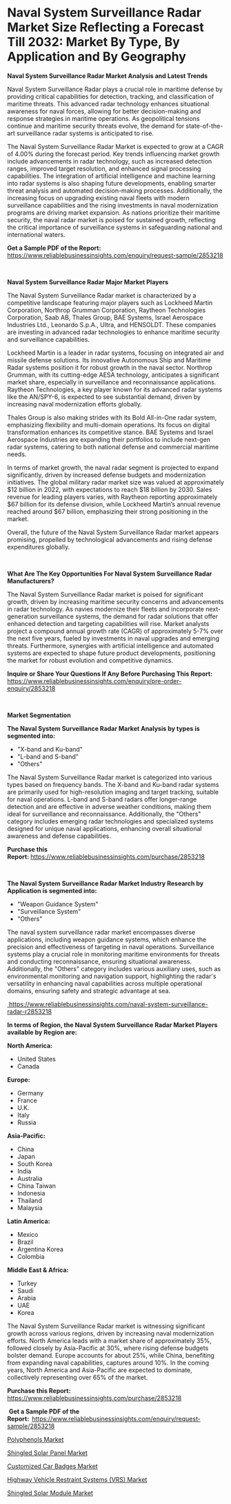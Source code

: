 <p><h1>Naval System Surveillance Radar Market Size Reflecting a Forecast Till 2032: Market By Type, By Application and By Geography</h1></p><p><strong>Naval System Surveillance Radar Market Analysis and Latest Trends</strong></p>
<p><p>Naval System Surveillance Radar plays a crucial role in maritime defense by providing critical capabilities for detection, tracking, and classification of maritime threats. This advanced radar technology enhances situational awareness for naval forces, allowing for better decision-making and response strategies in maritime operations. As geopolitical tensions continue and maritime security threats evolve, the demand for state-of-the-art surveillance radar systems is anticipated to rise.</p><p>The Naval System Surveillance Radar Market is expected to grow at a CAGR of 4.00% during the forecast period. Key trends influencing market growth include advancements in radar technology, such as increased detection ranges, improved target resolution, and enhanced signal processing capabilities. The integration of artificial intelligence and machine learning into radar systems is also shaping future developments, enabling smarter threat analysis and automated decision-making processes. Additionally, the increasing focus on upgrading existing naval fleets with modern surveillance capabilities and the rising investments in naval modernization programs are driving market expansion. As nations prioritize their maritime security, the naval radar market is poised for sustained growth, reflecting the critical importance of surveillance systems in safeguarding national and international waters.</p></p>
<p><strong>Get a Sample PDF of the Report:&nbsp;</strong> <a href="https://www.reliablebusinessinsights.com/enquiry/request-sample/2853218?utm_campaign=1121&utm_medium=2&utm_source=Github&utm_content=ia&utm_term=11032025&utm_id=naval-system-surveillance-radar">https://www.reliablebusinessinsights.com/enquiry/request-sample/2853218</a></p>
<p>&nbsp;</p>
<p><strong>Naval System Surveillance Radar Major Market Players</strong></p>
<p><p>The Naval System Surveillance Radar market is characterized by a competitive landscape featuring major players such as Lockheed Martin Corporation, Northrop Grumman Corporation, Raytheon Technologies Corporation, Saab AB, Thales Group, BAE Systems, Israel Aerospace Industries Ltd., Leonardo S.p.A., Ultra, and HENSOLDT. These companies are investing in advanced radar technologies to enhance maritime security and surveillance capabilities.</p><p>Lockheed Martin is a leader in radar systems, focusing on integrated air and missile defense solutions. Its innovative Autonomous Ship and Maritime Radar systems position it for robust growth in the naval sector. Northrop Grumman, with its cutting-edge AESA technology, anticipates a significant market share, especially in surveillance and reconnaissance applications. Raytheon Technologies, a key player known for its advanced radar systems like the AN/SPY-6, is expected to see substantial demand, driven by increasing naval modernization efforts globally.</p><p>Thales Group is also making strides with its Bold All-in-One radar system, emphasizing flexibility and multi-domain operations. Its focus on digital transformation enhances its competitive stance. BAE Systems and Israel Aerospace Industries are expanding their portfolios to include next-gen radar systems, catering to both national defense and commercial maritime needs.</p><p>In terms of market growth, the naval radar segment is projected to expand significantly, driven by increased defense budgets and modernization initiatives. The global military radar market size was valued at approximately $12 billion in 2022, with expectations to reach $18 billion by 2030. Sales revenue for leading players varies, with Raytheon reporting approximately $67 billion for its defense division, while Lockheed Martin’s annual revenue reached around $67 billion, emphasizing their strong positioning in the market.</p><p>Overall, the future of the Naval System Surveillance Radar market appears promising, propelled by technological advancements and rising defense expenditures globally.</p></p>
<p>&nbsp;</p>
<p><strong>What Are The Key Opportunities For Naval System Surveillance Radar Manufacturers?</strong></p>
<p><p>The Naval System Surveillance Radar market is poised for significant growth, driven by increasing maritime security concerns and advancements in radar technology. As navies modernize their fleets and incorporate next-generation surveillance systems, the demand for radar solutions that offer enhanced detection and targeting capabilities will rise. Market analysts project a compound annual growth rate (CAGR) of approximately 5-7% over the next five years, fueled by investments in naval upgrades and emerging threats. Furthermore, synergies with artificial intelligence and automated systems are expected to shape future product developments, positioning the market for robust evolution and competitive dynamics.</p></p>
<p><strong>Inquire or Share Your Questions If Any Before Purchasing This Report:</strong> <a href="https://www.reliablebusinessinsights.com/enquiry/pre-order-enquiry/2853218?utm_campaign=1121&utm_medium=2&utm_source=Github&utm_content=ia&utm_term=11032025&utm_id=naval-system-surveillance-radar">https://www.reliablebusinessinsights.com/enquiry/pre-order-enquiry/2853218</a></p>
<p>&nbsp;</p>
<p><strong>Market Segmentation</strong></p>
<p><strong>The Naval System Surveillance Radar Market Analysis by types is segmented into:</strong></p>
<p><ul><li>"X-band and Ku-band"</li><li>"L-band and S-band"</li><li>"Others"</li></ul></p>
<p><p>The Naval System Surveillance Radar market is categorized into various types based on frequency bands. The X-band and Ku-band radar systems are primarily used for high-resolution imaging and target tracking, suitable for naval operations. L-band and S-band radars offer longer-range detection and are effective in adverse weather conditions, making them ideal for surveillance and reconnaissance. Additionally, the "Others" category includes emerging radar technologies and specialized systems designed for unique naval applications, enhancing overall situational awareness and defense capabilities.</p></p>
<p><strong>Purchase this Report:&nbsp;</strong><a href="https://www.reliablebusinessinsights.com/purchase/2853218?utm_campaign=1121&utm_medium=2&utm_source=Github&utm_content=ia&utm_term=11032025&utm_id=naval-system-surveillance-radar">https://www.reliablebusinessinsights.com/purchase/2853218</a></p>
<p>&nbsp;</p>
<p><strong>The Naval System Surveillance Radar Market Industry Research by Application is segmented into:</strong></p>
<p><ul><li>"Weapon Guidance System"</li><li>"Surveillance System"</li><li>"Others"</li></ul></p>
<p><p>The naval system surveillance radar market encompasses diverse applications, including weapon guidance systems, which enhance the precision and effectiveness of targeting in naval operations. Surveillance systems play a crucial role in monitoring maritime environments for threats and conducting reconnaissance, ensuring situational awareness. Additionally, the "Others" category includes various auxiliary uses, such as environmental monitoring and navigation support, highlighting the radar's versatility in enhancing naval capabilities across multiple operational domains, ensuring safety and strategic advantage at sea.</p></p>
<p><a href="https://www.reliablebusinessinsights.com/naval-system-surveillance-radar-r2853218?utm_campaign=1121&utm_medium=2&utm_source=Github&utm_content=ia&utm_term=11032025&utm_id=naval-system-surveillance-radar">&nbsp;https://www.reliablebusinessinsights.com/naval-system-surveillance-radar-r2853218</a></p>
<p><strong>In terms of Region, the Naval System Surveillance Radar Market Players available by Region are:</strong></p>
<p>
    <p> <strong> North America: </strong>
        <ul>
            <li>United States</li>
            <li>Canada</li>
        </ul>
        </p> 
    <p> <strong> Europe: </strong>
        <ul>
            <li>Germany</li>
            <li>France</li>
            <li>U.K.</li>
            <li>Italy</li>
            <li>Russia</li>
        </ul>
        </p> 
    <p> <strong> Asia-Pacific: </strong>
        <ul>
            <li>China</li>
            <li>Japan</li>
            <li>South Korea</li>
            <li>India</li>
            <li>Australia</li>
            <li>China Taiwan</li>
            <li>Indonesia</li>
            <li>Thailand</li>
            <li>Malaysia</li>
        </ul>
        </p> 
    <p> <strong> Latin America: </strong>
        <ul>
            <li>Mexico</li>
            <li>Brazil</li>
            <li>Argentina Korea</li>
            <li>Colombia</li>
        </ul>
        </p> 
    <p> <strong> Middle East & Africa: </strong>
        <ul>
            <li>Turkey</li>
            <li>Saudi</li>
            <li>Arabia</li>
            <li>UAE</li>
            <li>Korea</li>
        </ul>
    </p>
    </p>
<p><p>The Naval System Surveillance Radar market is witnessing significant growth across various regions, driven by increasing naval modernization efforts. North America leads with a market share of approximately 35%, followed closely by Asia-Pacific at 30%, where rising defense budgets bolster demand. Europe accounts for about 25%, while China, benefiting from expanding naval capabilities, captures around 10%. In the coming years, North America and Asia-Pacific are expected to dominate, collectively representing over 65% of the market.</p></p>
<p><strong>Purchase this Report: </strong><a href="https://www.reliablebusinessinsights.com/purchase/2853218?utm_campaign=1121&utm_medium=2&utm_source=Github&utm_content=ia&utm_term=11032025&utm_id=naval-system-surveillance-radar">https://www.reliablebusinessinsights.com/purchase/2853218</a></p>
<p>&nbsp;<strong>Get a Sample PDF of the Report:&nbsp;&nbsp;</strong><a href="https://www.reliablebusinessinsights.com/enquiry/request-sample/2853218?utm_campaign=1121&utm_medium=2&utm_source=Github&utm_content=ia&utm_term=11032025&utm_id=naval-system-surveillance-radar">https://www.reliablebusinessinsights.com/enquiry/request-sample/2853218</a></p>
<p><strong></strong></p>
<p><p><a href="https://github.com/mriwacraane/Market-Research-Report-List-1/blob/main/polyphenols-market.md?utm_campaign=1121&utm_medium=2&utm_source=Github&utm_content=ia&utm_term=11032025&utm_id=naval-system-surveillance-radar">Polyphenols Market</a></p><p><a href="https://github.com/shewlisapsai/Market-Research-Report-List-1/blob/main/shingled-solar-panel-market.md?utm_campaign=1121&utm_medium=2&utm_source=Github&utm_content=ia&utm_term=11032025&utm_id=naval-system-surveillance-radar">Shingled Solar Panel Market</a></p><p><a href="https://github.com/benhaeneye/Market-Research-Report-List-1/blob/main/customized-car-badges-market.md?utm_campaign=1121&utm_medium=2&utm_source=Github&utm_content=ia&utm_term=11032025&utm_id=naval-system-surveillance-radar">Customized Car Badges Market</a></p><p><a href="https://github.com/chikenmhamdi/Market-Research-Report-List-1/blob/main/highway-vehicle-restraint-systems-vrs-market.md?utm_campaign=1121&utm_medium=2&utm_source=Github&utm_content=ia&utm_term=11032025&utm_id=naval-system-surveillance-radar">Highway Vehicle Restraint Systems (VRS) Market</a></p><p><a href="https://github.com/hunanuzmez/Market-Research-Report-List-1/blob/main/shingled-solar-module-market.md?utm_campaign=1121&utm_medium=2&utm_source=Github&utm_content=ia&utm_term=11032025&utm_id=naval-system-surveillance-radar">Shingled Solar Module Market</a></p></p>